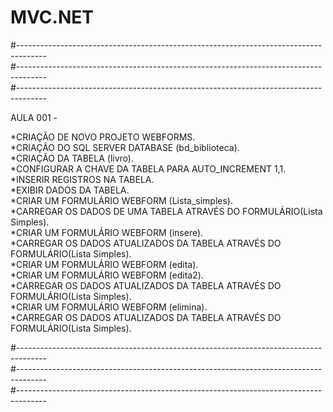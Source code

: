 # MVC.NET

#-------------------------------------------------------------------------------------  
#-------------------------------------------------------------------------------------  
#-------------------------------------------------------------------------------------  
  
AULA 001 -   
  
*CRIAÇÃO DE NOVO PROJETO WEBFORMS.    
*CRIAÇÃO DO SQL SERVER DATABASE (bd_biblioteca).  
*CRIAÇÃO DA TABELA (livro).  
*CONFIGURAR A CHAVE DA TABELA PARA AUTO_INCREMENT 1,1.  
*INSERIR REGISTROS NA TABELA.  
*EXIBIR DADOS DA TABELA.  
*CRIAR UM FORMULÁRIO WEBFORM (Lista_simples).  
*CARREGAR OS DADOS DE UMA TABELA ATRAVÉS DO FORMULÁRIO(Lista Simples).  
*CRIAR UM FORMULÁRIO WEBFORM (insere).  
*CARREGAR OS DADOS ATUALIZADOS DA TABELA ATRAVÉS DO FORMULÁRIO(Lista Simples).  
*CRIAR UM FORMULÁRIO WEBFORM (edita).  
*CRIAR UM FORMULÁRIO WEBFORM (edita2).  
*CARREGAR OS DADOS ATUALIZADOS DA TABELA ATRAVÉS DO FORMULÁRIO(Lista Simples).  
*CRIAR UM FORMULÁRIO WEBFORM (elimina).  
*CARREGAR OS DADOS ATUALIZADOS DA TABELA ATRAVÉS DO FORMULÁRIO(Lista Simples).  
  
#-------------------------------------------------------------------------------------  
#-------------------------------------------------------------------------------------  
#-------------------------------------------------------------------------------------  
